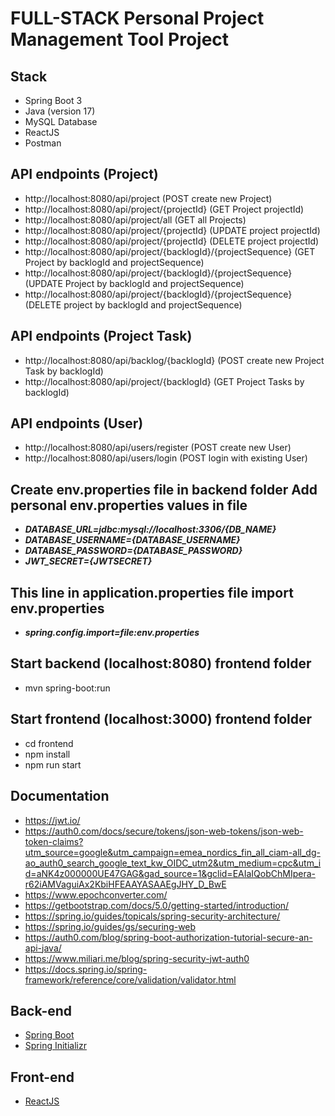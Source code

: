 # FULL-STACK Personal Project Management Tool Project

## Stack

- Spring Boot 3
- Java (version 17)
- MySQL Database
- ReactJS
- Postman

## API endpoints (Project)

- http://localhost:8080/api/project (POST create new Project)
- http://localhost:8080/api/project/{projectId} (GET Project projectId)
- http://localhost:8080/api/project/all (GET all Projects)
- http://localhost:8080/api/project/{projectId} (UPDATE project projectId)
- http://localhost:8080/api/project/{projectId} (DELETE project projectId)
- http://localhost:8080/api/project/{backlogId}/{projectSequence} (GET Project by backlogId and projectSequence)
- http://localhost:8080/api/project/{backlogId}/{projectSequence} (UPDATE Project by backlogId and projectSequence)
- http://localhost:8080/api/project/{backlogId}/{projectSequence} (DELETE project by backlogId and projectSequence)

## API endpoints (Project Task)

- http://localhost:8080/api/backlog/{backlogId} (POST create new Project Task by backlogId)
- http://localhost:8080/api/project/{backlogId} (GET Project Tasks by backlogId)

## API endpoints (User)

- http://localhost:8080/api/users/register (POST create new User)
- http://localhost:8080/api/users/login (POST login with existing User)

## **Create env.properties file in backend folder Add personal env.properties values in file**

- **_DATABASE_URL=jdbc:mysql://localhost:3306/{DB_NAME}_**
- **_DATABASE_USERNAME={DATABASE_USERNAME}_**
- **_DATABASE_PASSWORD={DATABASE_PASSWORD}_**
- **_JWT_SECRET={JWTSECRET}_**

## **This line in application.properties file import env.properties**

- **_spring.config.import=file:env.properties_**

## Start backend (localhost:8080) frontend folder

- mvn spring-boot:run

## Start frontend (localhost:3000) frontend folder

- cd frontend
- npm install
- npm run start

## Documentation

- https://jwt.io/
- https://auth0.com/docs/secure/tokens/json-web-tokens/json-web-token-claims?utm_source=google&utm_campaign=emea_nordics_fin_all_ciam-all_dg-ao_auth0_search_google_text_kw_OIDC_utm2&utm_medium=cpc&utm_id=aNK4z000000UE47GAG&gad_source=1&gclid=EAIaIQobChMIpera-r62iAMVaguiAx2KbiHFEAAYASAAEgJHY_D_BwE
- https://www.epochconverter.com/
- https://getbootstrap.com/docs/5.0/getting-started/introduction/
- https://spring.io/guides/topicals/spring-security-architecture/
- https://spring.io/guides/gs/securing-web
- https://auth0.com/blog/spring-boot-authorization-tutorial-secure-an-api-java/
- https://www.miliari.me/blog/spring-security-jwt-auth0
- https://docs.spring.io/spring-framework/reference/core/validation/validator.html

## Back-end

- [Spring Boot](https://spring.io/projects/spring-boot)
- [Spring Initializr](https://start.spring.io/)

## Front-end

- [ReactJS](https://react.dev/)

